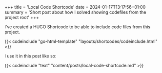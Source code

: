 +++
title = 'Local Code Shortcode'
date = 2024-01-17T13:17:56+01:00
summary = 'Short post about how I solved showing codefiles from the project root'
+++

I've created a HUGO Shortcode to be able to include code files from this project.

{{< codeinclude "go-html-template" "layouts/shortcodes/codeinclude.html" >}}

I use it in this post like so:

{{< codeinclude "text" "content/posts/local-code-shortcode.md" >}}
